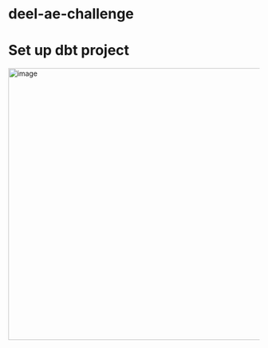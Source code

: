 # deel-ae-challenge

# Set up dbt project
<img width="545" alt="image" src="https://user-images.githubusercontent.com/85809276/231037852-a1b28851-5c17-4f5d-a171-9fc4a5e64145.png">
